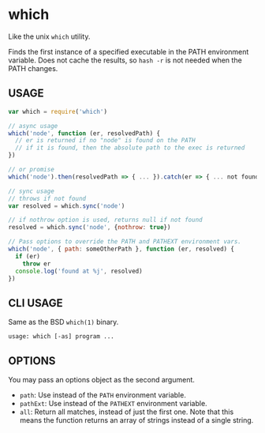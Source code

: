 # which

Like the unix `which` utility.

Finds the first instance of a specified executable in the PATH
environment variable. Does not cache the results, so `hash -r` is not
needed when the PATH changes.

## USAGE

```javascript
var which = require('which')

// async usage
which('node', function (er, resolvedPath) {
  // er is returned if no "node" is found on the PATH
  // if it is found, then the absolute path to the exec is returned
})

// or promise
which('node').then(resolvedPath => { ... }).catch(er => { ... not found ... })

// sync usage
// throws if not found
var resolved = which.sync('node')

// if nothrow option is used, returns null if not found
resolved = which.sync('node', {nothrow: true})

// Pass options to override the PATH and PATHEXT environment vars.
which('node', { path: someOtherPath }, function (er, resolved) {
  if (er)
    throw er
  console.log('found at %j', resolved)
})
```

## CLI USAGE

Same as the BSD `which(1)` binary.

```
usage: which [-as] program ...
```

## OPTIONS

You may pass an options object as the second argument.

- `path`: Use instead of the `PATH` environment variable.
- `pathExt`: Use instead of the `PATHEXT` environment variable.
- `all`: Return all matches, instead of just the first one. Note that
  this means the function returns an array of strings instead of a
  single string.

